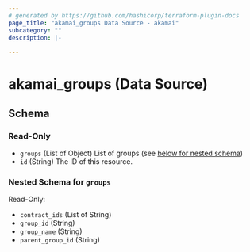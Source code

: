 ```yaml
---
# generated by https://github.com/hashicorp/terraform-plugin-docs
page_title: "akamai_groups Data Source - akamai"
subcategory: ""
description: |-
  
---
```


# akamai_groups (Data Source)





<!-- schema generated by tfplugindocs -->
## Schema

### Read-Only

- `groups` (List of Object) List of groups (see [below for nested schema](#nestedatt--groups))
- `id` (String) The ID of this resource.

<a id="nestedatt--groups"></a>
### Nested Schema for `groups`

Read-Only:

- `contract_ids` (List of String)
- `group_id` (String)
- `group_name` (String)
- `parent_group_id` (String)
